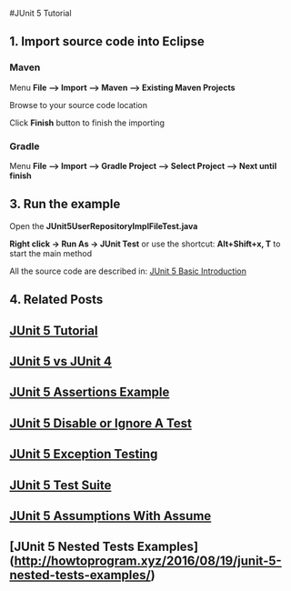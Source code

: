 #JUnit 5 Tutorial


## 1. Import source code into Eclipse
### Maven

Menu **File –> Import –> Maven –> Existing Maven Projects**

Browse to your source code location

Click **Finish** button to finish the importing

### Gradle
Menu **File –> Import –> Gradle Project –> Select Project --> Next until finish**

## 3. Run the example


Open the **JUnit5UserRepositoryImplFileTest.java** 

**Right click -> Run As -> JUnit Test** or use the shortcut: **Alt+Shift+x, T** to start the main method

All the source code are described in: [JUnit 5 Basic Introduction](http://howtoprogram.xyz/2016/08/07/junit-5-basic-introduction/)

## 4. Related Posts
## [JUnit 5 Tutorial](http://howtoprogram.xyz/java-technologies/junit-5-tutorial/)
## [JUnit 5 vs JUnit 4](http://howtoprogram.xyz/2016/08/10/junit-5-vs-junit-4/)
## [JUnit 5 Assertions Example](http://howtoprogram.xyz/2016/08/12/junit-5-assertions-example/)
## [JUnit 5 Disable or Ignore A Test](http://howtoprogram.xyz/2016/08/14/junit-5-disable-ignore-tests/)
## [JUnit 5 Exception Testing](http://howtoprogram.xyz/2016/08/15/junit-5-exception-testing/)
## [JUnit 5 Test Suite ](http://howtoprogram.xyz/2016/08/16/junit-5-test-suite/)
## [JUnit 5 Assumptions With Assume](http://howtoprogram.xyz/2016/08/17/junit-5-assumptions-assume/)
## [JUnit 5 Nested Tests Examples] (http://howtoprogram.xyz/2016/08/19/junit-5-nested-tests-examples/)